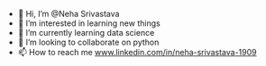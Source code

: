- 👋 Hi, I’m @Neha Srivastava
- 👀 I’m interested in learning new things
- 🌱 I’m currently learning data science
- 💞️ I’m looking to collaborate on python
- 📫 How to reach me www.linkedin.com/in/neha-srivastava-1909

<!---
NehaSrivastava19/NehaSrivastava19 is a ✨ special ✨ repository because its `README.md` (this file) appears on your GitHub profile.
You can click the Preview link to take a look at your changes.
--->
